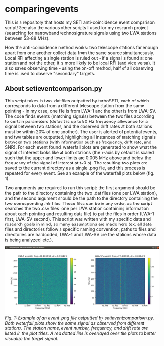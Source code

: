 # comparingevents
This is a repository that hosts my SETI anti-coincidence event comparison script! See also the various other scripts I used for my research project (searching for narrowband technosignature signals using two LWA stations between 53-88 MHz). 

How the anti-coincidence method works: two telescope stations far enough apart from one another collect data from the same source simultaneously. Local RFI affecting a single station is ruled out - if a signal is found at one station and not the other, it is more likely to be local RFI (and vice versa). It also saves observing time - using the on-off method, half of all observing time is used to observe "secondary" targets.


## About setieventcomparison.py

This script takes in two .dat files outputted by turboSETI, each of which corresponds to data from a different telescope station from the same pointing - in my case, one file is from LWA-1 and the other is from LWA-SV. The code finds events (matching signals) between the two files according to certain parameters (default is up to 50 Hz frequency allowance for a signal between two stations, and the observed drift rates at both stations must be within 20% of one another). The user is alerted of potential events, and two tables are outputted, highlighting all instances of matching signals between two stations (with information such as frequency, drift rate, and SNR). For each event found, waterfall plots are generated to show what the signal of interest looks like at both stations (the x-axis by default is scaled such that the upper and lower limits are 0.005 MHz above and below the frequency of the signal of interest at t=0 s). The resulting two plots are saved to the current directory as a single .png file, and this process is repeated for every event. See an example of the waterfall plots below (fig. 1).

Two arguments are required to run this script: the first argument should be the path to the directory containing the two .dat files (one per LWA station), and the second argument should be the path to the directory containing the two corresponding .h5 files. These files can be in any order, as the script searches the two .csv files (one per LWA station containing information about each pointing and resulting data file) to put the files in order (LWA-1 first, LWA-SV second). This script was written with my specific data and research goals in mind, so many assumptions are made here (ex: all data files and directories follow a specific naming convention, paths to files and directories are hardcoded, LWA-1 and LWA-SV are the stations whose data is being analyzed, etc.).  

![Fig. 1: Example of an event .png file outputted by setieventcomparison.py](githubexampleimage.png)
*Fig. 1: Example of an event .png file outputted by setieventcomparison.py. Both waterfall plots show the same signal as observed from different stations. The station name, event number, frequency, and drift rate are listed in the plot titles. A red dotted line is overlayed over the plots to better visualize the target signal.*
